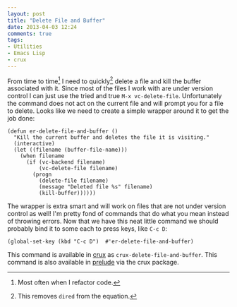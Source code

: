 ```yaml
---
layout: post
title: "Delete File and Buffer"
date: 2013-04-03 12:24
comments: true
tags:
- Utilities
- Emacs Lisp
- crux
---
```


From time to time[^1] I need to quickly[^2] delete a file and kill the
buffer associated with it. Since most of the files I work with are
under version control I can just use the tried and true `M-x
vc-delete-file`. Unfortunately the command does not act on the current
file and will prompt you for a file to delete. Looks like we need to
create a simple wrapper around it to get the job done:

``` elisp
(defun er-delete-file-and-buffer ()
  "Kill the current buffer and deletes the file it is visiting."
  (interactive)
  (let ((filename (buffer-file-name)))
    (when filename
      (if (vc-backend filename)
          (vc-delete-file filename)
        (progn
          (delete-file filename)
          (message "Deleted file %s" filename)
          (kill-buffer))))))

```

The wrapper is extra smart and will work on files that are not under
version control as well! I'm pretty fond of commands that do what you
mean instead of throwing errors. Now that we have this neat little
command we should probably bind it to some each to press keys, like `C-c D`:

``` elisp
(global-set-key (kbd "C-c D")  #'er-delete-file-and-buffer)
```

This command is available in [crux](https://github.com/bbatsov/crux) as
`crux-delete-file-and-buffer`. This command is also available in
[prelude](https://github.com/bbatsov/prelude) via the crux package.

[^1]: Most often when I refactor code.
[^2]: This removes `dired` from the equation.
